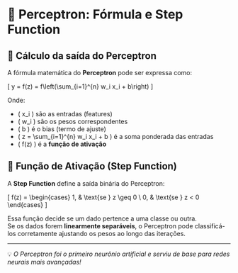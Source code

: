 # 📌 Perceptron: Fórmula e Step Function  

## 🔹 Cálculo da saída do Perceptron  
A fórmula matemática do **Perceptron** pode ser expressa como:  

\[
y = f(z) = f\left(\sum_{i=1}^{n} w_i x_i + b\right)
\]

Onde:  
- \( x_i \) são as entradas (features)  
- \( w_i \) são os pesos correspondentes  
- \( b \) é o bias (termo de ajuste)  
- \( z = \sum_{i=1}^{n} w_i x_i + b \) é a soma ponderada das entradas  
- \( f(z) \) é a **função de ativação**  

## 🔹 Função de Ativação (Step Function)  
A **Step Function** define a saída binária do Perceptron:  

\[
f(z) =
\begin{cases} 
1, & \text{se } z \geq 0 \\
0, & \text{se } z < 0
\end{cases}
\]

Essa função decide se um dado pertence a uma classe ou outra.  
Se os dados forem **linearmente separáveis**, o Perceptron pode classificá-los corretamente ajustando os pesos ao longo das iterações.  

---
💡 *O Perceptron foi o primeiro neurônio artificial e serviu de base para redes neurais mais avançadas!*
